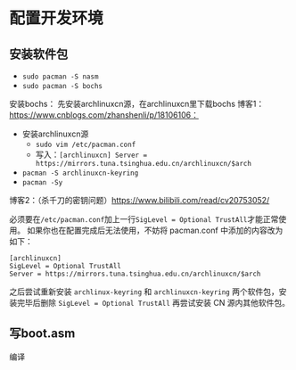 # 配置开发环境

## 安装软件包

- `sudo pacman -S nasm`
- `sudo pacman -S bochs`

安装bochs：
先安装archlinuxcn源，在archlinuxcn里下载bochs
博客1：https://www.cnblogs.com/zhanshenli/p/18106106：
- 安装archlinuxcn源
  - `sudo vim /etc/pacman.conf`
  - 写入：`[archlinuxcn]
    Server = https://mirrors.tuna.tsinghua.edu.cn/archlinuxcn/$arch`
- `pacman -S archlinuxcn-keyring`
- `pacman -Sy`

博客2：（杀千刀的密钥问题）https://www.bilibili.com/read/cv20753052/

必须要在`/etc/pacman.conf`加上一行`SigLevel = Optional TrustAll`才能正常使用。
如果你也在配置完成后无法使用，不妨将 pacman.conf 中添加的内容改为如下：

```
[archlinuxcn]
SigLevel = Optional TrustAll
Server = https://mirrors.tuna.tsinghua.edu.cn/archlinuxcn/$arch
```
之后尝试重新安装 `archlinux-keyring` 和 `archlinuxcn-keyring` 两个软件包，安装完毕后删除 `SigLevel = Optional TrustAll` 再尝试安装 CN 源内其他软件包。


## 写boot.asm

编译

